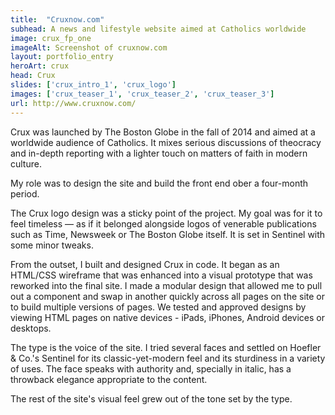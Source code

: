 ```yaml
---
title:  "Cruxnow.com"
subhead: A news and lifestyle website aimed at Catholics worldwide
image: crux_fp_one
imageAlt: Screenshot of cruxnow.com
layout: portfolio_entry
heroArt: crux
head: Crux
slides: ['crux_intro_1', 'crux_logo']
images: ['crux_teaser_1', 'crux_teaser_2', 'crux_teaser_3']
url: http://www.cruxnow.com/
---
```

Crux was launched by The Boston Globe in the fall of 2014 and aimed at a worldwide audience of Catholics. It mixes serious discussions of theocracy and in-depth reporting with a lighter touch on matters of faith in modern culture.

My role was to design the site and build the front end ober a four-month period.

The Crux logo design was a sticky point of the project. My goal was for it to feel timeless — as if it belonged alongside logos of venerable publications such as Time, Newsweek or The Boston Globe itself. It is set in Sentinel with some minor tweaks.

From the outset, I built and designed Crux in code. It began as an HTML/CSS wireframe that was enhanced into a visual prototype that was reworked into the final site. I made a modular design that allowed me to pull out a component and swap in another quickly across all pages on the site or to build multiple versions of pages. We tested and approved designs by viewing HTML pages on native devices - iPads, iPhones, Android devices or desktops.

The type is the voice of the site. I tried several faces and settled on Hoefler & Co.'s Sentinel for its classic-yet-modern feel and its sturdiness in a variety of uses. The face speaks with authority and, specially in italic, has a throwback elegance appropriate to the content.

The rest of the site's visual feel grew out of the tone set by the type.
